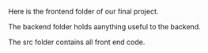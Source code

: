 Here is the frontend folder of our final project.

The backend folder holds aanything useful to the backend.

The src folder contains all front end code.

